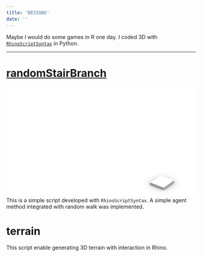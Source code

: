 ```yaml
---
title: 'DESIGNS'
date: ''
---
```


Maybe I would do some games in R one day. I coded 3D with [`RhinoScriptSyntax`](https://developer.rhino3d.com/api/RhinoScriptSyntax/) in Python.

<div class="splitline">
  <hr>
</div>

<div class="pagecard">

# [randomStairBranch](https://github.com/billbillbilly/Random_stair_branch)
![](https://github.com/billbillbilly/Random_stair_branch/blob/master/poster/1_0-4_10_crop.gif?raw=true)
This is a simple script developed with `RhinoScriptSyntax`. A simple agent method integrated with random walk was implemented.

</div>

<div class="pagecard">

# terrain
This script enable generating 3D terrain with interaction in Rhino.

</div>
